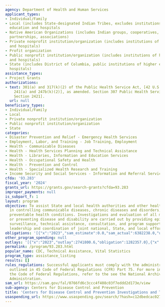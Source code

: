 ```yaml
---
agency: Department of Health and Human Services
applicant_types:
- Individual/Family
- Local (includes State-designated Indian Tribes, excludes institutions of higher
  education and hospitals
- Native American Organizations (includes Indian groups, cooperatives, corporations,
  partnerships, associations)
- Private nonprofit institution/organization (includes institutions of higher education
  and hospitals)
- Profit organization
- Public nonprofit institution/organization (includes institutions of higher education
  and hospitals)
- State (includes District of Columbia, public institutions of higher education and
  hospitals)
assistance_types:
- Project Grants
authorizations:
- text: 301(a) and 317(k)(2) of the Public Health Service Act, [42 U.S.C. Section
    241(a) and 247b(k)(2)], as amended. Section 307 Public Health Service Act, [42U.S.C.
    Section 2421].
  url: null
beneficiary_types:
- Individual/Family
- Local
- Private nonprofit institution/organization
- Public nonprofit institution/organization
- State
categories:
- Disaster Prevention and Relief - Emergency Health Services
- Employment, Labor, and Training - Job Training, Employment
- Health - Communicable Diseases
- Health - Health Services Planning and Technical Assistance
- Health - Libraries, Information and Education Services
- Health - Occupational Safety and Health
- Health - Prevention and Control
- Health - Specialized Health Research and Training
- Income Security and Social Services - Information and Referral Services
cfda: '93.283'
fiscal_year: '2024'
grants_url: https://grants.gov/search-grants?cfda=93.283
improper_payments: null
is_subpart_f: 1
layout: program
objective: To assist State and local health authorities and other health related organizations
  in controlling communicable diseases, chronic diseases and disorders, and other
  preventable health conditions. Investigations and evaluation of all methods of controlling
  or preventing disease and disability are carried out by providing epidemic aid,
  surveillance, technical assistance, consultation, and program support; and by providing
  leadership and coordination of joint national, State, and local efforts.
obligations: '[{"x":"2023","sam_estimate":0.0,"sam_actual":6382238.0,"usa_spending_actual":4772066.07},{"x":"2024","sam_estimate":0.0,"sam_actual":5171157.0,"usa_spending_actual":857099002.85},{"x":"2025","sam_estimate":0.0,"sam_actual":6382238.0,"usa_spending_actual":35722340.39}]'
other_program_spending: null
outlays: '[{"x":"2023","outlay":2741800.6,"obligation":1282357.0},{"x":"2024","outlay":47171160348.88,"obligation":902048821.57},{"x":"2025","outlay":469692123.17,"obligation":-12416485.3}]'
permalink: /program/93.283.html
popular_name: CDC, Technical Assistance, Vital Statistics
program_type: assistance_listing
results: []
rules_regulations: Successful applicants must comply with the administrative requirements
  outlined in 45 Code of Federal Regulations (CFR) Part 75. For more information on
  the Code of Federal Regulations, refer to the see the National Archives and Records
  Administration.
sam_url: https://sam.gov/fal/0766fd6c3ccc4f408c03f7eddd2d173e/view
sub-agency: Centers for Disease Control and Prevention
title: 'Centers for Disease Control and Prevention Investigations and Technical Assistance '
usaspending_url: https://www.usaspending.gov/search/?hash=c12dbedcac027ce059c3385e09915c23
---
```

